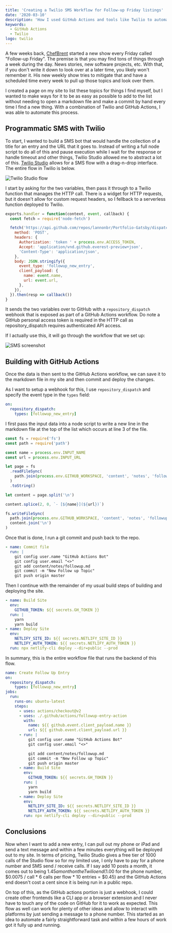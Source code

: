 ```yaml
---
title: 'Creating a Twilio SMS Workflow for Follow-up Friday listings'
date: '2020-03-10'
description: 'How I used GitHub Actions and tools like Twilio to automate the process of adding items to a follow-up list'
keywords:
  - GitHub Actions
  - Twilio
logo: twilio
---
```


A few weeks back, [ChefBrent](https://twitch.tv/chefbrent) started a new show every Friday called "Follow-up Friday". The premise is that you may find tons of things through a week during the day. News stories, new software projects, etc. With that, if you don't write it down to look over at a later time, you likely won't remember it. His new weekly show tries to mitigate that and have a scheduled time every week to pull up those topics and look over them.

I created a page on my site to list these topics for things I find myself, but I wanted to make ways for it to be as easy as possible to add to the list without needing to open a markdown file and make a commit by hand every time I find a new thing. With a combination of Twilio and GitHub Actions, I was able to automate this process.

## Programmatic SMS with Twilio

To start, I wanted to build a SMS bot that would handle the collection of a title for an entry and the URL that it goes to. Instead of writing a full node script to do all of this and pause execution while I wait for the response or handle timeout and other things, Twilio Studio allowed me to abstract a lot of this. [Twilio Studio](https://www.twilio.com/studio) allows for a SMS flow with a drag-n-drop interface. The entire flow in Twilio is below.

![Twilio Studio flow](./twilio-studio-flow.png)

I start by asking for the two variables, then pass it through to a Twilio function that manages the HTTP call. There is a widget for HTTP requests, but it doesn't allow for custom request headers, so I fellback to a serverless function deployed to Twilio.

```js title=function.js
exports.handler = function(context, event, callback) {
  const fetch = require('node-fetch')

  fetch('https://api.github.com/repos/lannonbr/Portfolio-Gatsby/dispatches', {
    method: 'POST',
    headers: {
      Authorization: 'token ' + process.env.ACCESS_TOKEN,
      Accept: 'application/vnd.github.everest-preview+json',
      'Content-Type': 'application/json',
    },
    body: JSON.stringify({
      event_type: 'followup_new_entry',
      client_payload: {
        name: event.name,
        url: event.url,
      },
    }),
  }).then(resp => callback())
}
```

It sends the two variables over to GitHub with a `repository_dispatch` webhook that is exposed as part of a GitHub Actions workflow. Do note a GitHub personal access token is required in the HTTP call as repository_dispatch requires authenticated API access.

If I actually use this, it will go through the workflow that we set up:

![SMS screenshot](./sms.jpg)

## Building with GitHub Actions

Once the data is then sent to the GitHub Actions workflow, we can save it to the markdown file in my site and then commit and deploy the changes.

As I want to setup a webhook for this, I use `repository_dispatch` and specify the event type in the `types` field:

```yaml
on:
  repository_dispatch:
    types: [followup_new_entry]
```

I first pass the input data into a node script to write a new line in the markdown file at the top of the list which occurs at line 3 of the file.

```js title=followup-entry-action/index.js
const fs = require('fs')
const path = require('path')

const name = process.env.INPUT_NAME
const url = process.env.INPUT_URL

let page = fs
  .readFileSync(
    path.join(process.env.GITHUB_WORKSPACE, 'content', 'notes', 'followup.md')
  )
  .toString()

let content = page.split('\n')

content.splice(2, 0, `- [${name}](${url})`)

fs.writeFileSync(
  path.join(process.env.GITHUB_WORKSPACE, 'content', 'notes', 'followup.md'),
  content.join('\n')
)
```

Once that is done, I run a git commit and push back to the repo.

```yaml
- name: Commit file
  run: |
    git config user.name "GitHub Actions Bot"
    git config user.email "<>"
    git add content/notes/followup.md
    git commit -m "New Follow up Topic"
    git push origin master
```

Then I continue with the remainder of my usual build steps of building and deploying the site.

```yaml
- name: Build Site
  env:
    GITHUB_TOKEN: ${{ secrets.GH_TOKEN }}
  run: |
    yarn
    yarn build
- name: Deploy Site
  env:
    NETLIFY_SITE_ID: ${{ secrets.NETLIFY_SITE_ID }}
    NETLIFY_AUTH_TOKEN: ${{ secrets.NETLIFY_AUTH_TOKEN }}
  run: npx netlify-cli deploy --dir=public --prod
```

In summary, this is the entire workflow file that runs the backend of this flow.

```yaml title=followup-entry.yml
name: Create Follow Up Entry
on:
  repository_dispatch:
    types: [followup_new_entry]
jobs:
  run:
    runs-on: ubuntu-latest
    steps:
      - uses: actions/checkout@v2
      - uses: ./.github/actions/followup-entry-action
        with:
          name: ${{ github.event.client_payload.name }}
          url: ${{ github.event.client_payload.url }}
      - run: |
          git config user.name "GitHub Actions Bot"
          git config user.email "<>"

          git add content/notes/followup.md
          git commit -m "New Follow up Topic"
          git push origin master
      - name: Build Site
        env:
          GITHUB_TOKEN: ${{ secrets.GH_TOKEN }}
        run: |
          yarn
          yarn build
      - name: Deploy Site
        env:
          NETLIFY_SITE_ID: ${{ secrets.NETLIFY_SITE_ID }}
          NETLIFY_AUTH_TOKEN: ${{ secrets.NETLIFY_AUTH_TOKEN }}
        run: npx netlify-cli deploy --dir=public --prod
```

## Conclusions

Now when I want to add a new entry, I can pull out my phone or iPad and send a text message and within a few minutes everything will be deployed out to my site. In terms of pricing, Twilio Studio gives a free tier of 1000 calls of the Studio flow so for my limited use, I only have to pay for a phone number and SMS send / receive calls. If I say add 10 posts a month, it comes out to being $1.45 a month on the Twilio end ($1.00 for the phone number, $0.0075 / call \* 6 calls per flow \* 10 entries = $0.45) and the GitHub Actions end doesn't cost a cent since it is being run in a public repo.

On top of this, as the GitHub actions portion is just a webhook, I could create other frontends like a CLI app or a browser extension and I never have to touch any of the code on GitHub for it to work as expected. This flow as well can work for plenty of other ideas and allow to interact with platforms by just sending a message to a phone number. This started as an idea to automate a fairly straightforward task and within a few hours of work got it fully up and running.
